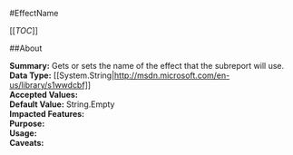 #EffectName

[[_TOC_]]

##About

**Summary:**  Gets or sets the name of the effect that the subreport will use.   
**Data Type:** [[System.String|http://msdn.microsoft.com/en-us/library/s1wwdcbf]]  
**Accepted Values:**   
**Default Value:** String.Empty  
**Impacted Features:**   
**Purpose:**   
**Usage:**   
**Caveats:**   


